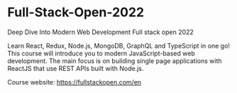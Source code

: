 # Full-Stack-Open-2022

Deep Dive Into Modern Web Development
Full stack open 2022

Learn React, Redux, Node.js, MongoDB, GraphQL and TypeScript in one go! This course will introduce you to modern JavaScript-based web development. The main focus is on building single page applications with ReactJS that use REST APIs built with Node.js.

Course website: https://fullstackopen.com/en
